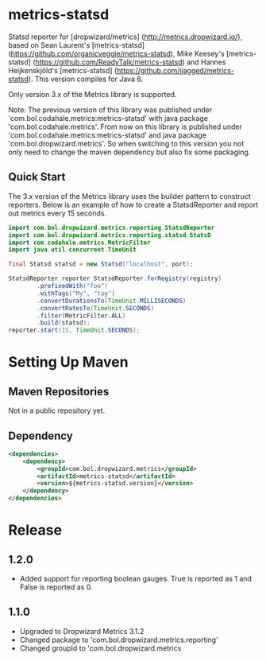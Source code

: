 # metrics-statsd

Statsd reporter for [dropwizard/metrics] (http://metrics.dropwizard.io/), based on Sean Laurent's [metrics-statsd] (https://github.com/organicveggie/metrics-statsd),  Mike Keesey's [metrics-statsd] (https://github.com/ReadyTalk/metrics-statsd) and  Hannes Heijkenskjöld's [metrics-statsd] (https://github.com/jjagged/metrics-statsd). This version compiles for Java 6.

Only version 3.x of the Metrics library is supported.

Note: The previous version of this library was published under 'com.bol.codahale.metrics:metrics-statsd' with java package 'com.bol.codahale.metrics'. 
From now on this library is published under 'com.bol.codahale.metrics:metrics-statsd' and java package 'com.bol.dropwizard.metrics'. 
So when switching to this version you not only need to change the maven dependency but also fix some packaging.

## Quick Start

The 3.x version of the Metrics library uses the builder pattern to construct reporters. Below is an example of how to
create a StatsdReporter and report out metrics every 15 seconds.

 ```java
 import com.bol.dropwizard.metrics.reporting.StatsdReporter
 import com.bol.dropwizard.metrics.reporting.statsd.StatsD
 import com.codahale.metrics.MetricFilter
 import java.util.concurrent.TimeUnit
 
 final Statsd statsd = new Statsd("localhost", port);

 StatsdReporter reporter StatsdReporter.forRegistry(registry)
         .prefixedWith("foo")
         .withTags("My", "tag")
         .convertDurationsTo(TimeUnit.MILLISECONDS)
         .convertRatesTo(TimeUnit.SECONDS)
         .filter(MetricFilter.ALL)
         .build(statsd);
 reporter.start(15, TimeUnit.SECONDS);
```

# Setting Up Maven
## Maven Repositories

Not in a public repository yet.

## Dependency

```xml
<dependencies>
    <dependency>
        <groupId>com.bol.dropwizard.metrics</groupId>
        <artifactId>metrics-statsd</artifactId>
        <version>${metrics-statsd.version}</version>
    </dependency>
</dependencies>
```

# Release 

## 1.2.0

 * Added support for reporting boolean gauges. True is reported as 1 and False is reported as 0. 
  
## 1.1.0

 * Upgraded to Dropwizard Metrics 3.1.2
 * Changed package to 'com.bol.dropwizard.metrics.reporting'
 * Changed groupId to 'com.bol.dropwizard.metrics